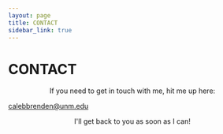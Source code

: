 ```yaml
---
layout: page
title: CONTACT
sidebar_link: true
---
```


<h1 class="page-title">CONTACT</h1>

<p align="center">If you need to get in touch with me, hit me up here:</p> 

<a href="mailto:calebbrenden@unm.edu" align="center">calebbrenden@unm.edu</a>

<p align="center">I'll get back to you as soon as I can!</p>